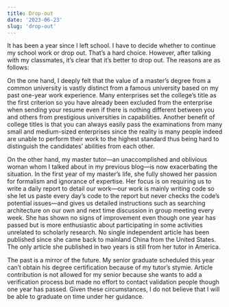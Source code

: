 ```yaml
---
title: Drop-out
date: '2023-06-23'
slug: 'drop-out'
---
```


It has been a year since I left school. I have to decide whether to continue my school work or drop out. That’s a hard choice. However, after talking with my classmates, it’s clear that it’s better to drop out. The reasons are as follows:

On the one hand, I deeply felt that the value of a master’s degree from a common university is vastly distinct from a famous university based on my past one-year work experience. Many enterprises set the college’s title as the first criterion so you have already been excluded from the enterprise when sending your resume even if there is nothing different between you and others from prestigious universities in capabilities. Another benefit of college titles is that you can always easily pass the examinations from many small and medium-sized enterprises since the reality is many people indeed are unable to perform their work to the highest standard thus being hard to distinguish the candidates’ abilities from each other.

On the other hand, my master tutor—an unaccomplished and oblivious woman whom I talked about in my previous blog—is now exacerbating the situation. In the first year of my master’s life, she fully showed her passion for formalism and ignorance of expertise. Her focus is on requiring us to write a daily report to detail our work—our work is mainly writing code so she let us paste every day’s code to the report but never checks the code’s potential issues—and gives us detailed instructions such as searching architecture on our own and next time discussion in group meeting every week. She has shown no signs of improvement even though one year has passed but is more enthusiastic about participating in some activities unrelated to scholarly research. No single independent article has been published since she came back to mainland China from the United States. The only article she published in two years is still from her tutor in America.

The past is a mirror of the future. My senior graduate scheduled this year can’t obtain his degree certification because of my tutor’s stymie. Article contribution is not allowed for my senior because she wants to add a verification process but made no effort to contact validation people though one year has passed. Given these circumstances, I do not believe that I will be able to graduate on time under her guidance.

